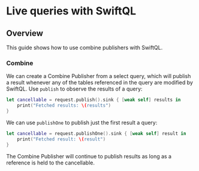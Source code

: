 # Live queries with SwiftQL

## Overview

This guide shows how to use combine publishers with SwiftQL.

### Combine

We can create a Combine Publisher from a select query, which will publish a
result whenever any of the tables referenced in the query are modified by 
SwiftQL. Use `publish` to observe the results of a query:

```swift
let cancellable = request.publish().sink { [weak self] results in
    print("Fetched results: \(results")
}
```

We can use `publishOne` to publish just the first result a query:

```swift
let cancellable = request.publishOne().sink { [weak self] result in
    print("Fetched result: \(result")
}
```
 
The Combine Publisher will continue to publish results as long as a reference is
held to the cancellable.
